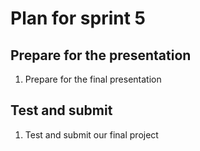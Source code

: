 # Plan for sprint 5
## Prepare for the presentation
1. Prepare for the final presentation

## Test and submit
1. Test and submit our final project

